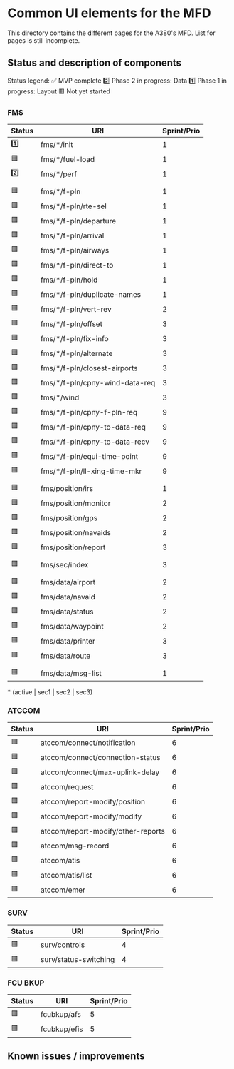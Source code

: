 # Common UI elements for the MFD

This directory contains the different pages for the A380's MFD. List for pages is still incomplete.

## Status and description of components
Status legend:
✅ MVP complete
2️⃣ Phase 2 in progress: Data
1️⃣ Phase 1 in progress: Layout
🟥 Not yet started

### FMS
| Status      | URI | Sprint/Prio |
| ------------- | ------------- | ------------- |
| 1️⃣ | fms/\*/init | 1 |
| 🟥 | fms/\*/fuel-load | 1 |
| 2️⃣ | fms/\*/perf | 1 |
|  |  |
| 🟥 | fms/\*/f-pln | 1 |
| 🟥 | fms/\*/f-pln/rte-sel | 1 |
| 🟥 | fms/\*/f-pln/departure | 1 |
| 🟥 | fms/\*/f-pln/arrival | 1 |
| 🟥 | fms/\*/f-pln/airways | 1 |
| 🟥 | fms/\*/f-pln/direct-to | 1 |
| 🟥 | fms/\*/f-pln/hold | 1 |
| 🟥 | fms/\*/f-pln/duplicate-names | 1 |
| 🟥 | fms/\*/f-pln/vert-rev | 2 |
| 🟥 | fms/\*/f-pln/offset | 3 |
| 🟥 | fms/\*/f-pln/fix-info | 3 |
| 🟥 | fms/\*/f-pln/alternate | 3 |
| 🟥 | fms/\*/f-pln/closest-airports | 3 |
| 🟥 | fms/\*/f-pln/cpny-wind-data-req | 3 |
| 🟥 | fms/\*/wind | 3 |
| 🟥 | fms/\*/f-pln/cpny-f-pln-req | 9 |
| 🟥 | fms/\*/f-pln/cpny-to-data-req | 9 |
| 🟥 | fms/\*/f-pln/cpny-to-data-recv | 9 |
| 🟥 | fms/\*/f-pln/equi-time-point | 9 |
| 🟥 | fms/\*/f-pln/ll-xing-time-mkr | 9 |
|  |  |
| 🟥 | fms/position/irs | 1 |
| 🟥 | fms/position/monitor | 2 |
| 🟥 | fms/position/gps | 2 |
| 🟥 | fms/position/navaids | 2 |
| 🟥 | fms/position/report | 3 |
|  |  |
| 🟥 | fms/sec/index | 3 |
|  |  |
| 🟥 | fms/data/airport | 2 |
| 🟥 | fms/data/navaid | 2 |
| 🟥 | fms/data/status | 2 |
| 🟥 | fms/data/waypoint | 2 |
| 🟥 | fms/data/printer | 3 |
| 🟥 | fms/data/route | 3 |
|  |  |
| 🟥 | fms/data/msg-list | 1 |

\* (active | sec1 | sec2 | sec3)

### ATCCOM

| Status      | URI | Sprint/Prio |
| ------------- | ------------- | ------------- |
| 🟥 | atccom/connect/notification | 6 |
| 🟥 | atccom/connect/connection-status | 6 |
| 🟥 | atccom/connect/max-uplink-delay | 6 |
| 🟥 | atccom/request | 6 |
| 🟥 | atccom/report-modify/position | 6 |
| 🟥 | atccom/report-modify/modify | 6 |
| 🟥 | atccom/report-modify/other-reports | 6 |
| 🟥 | atccom/msg-record | 6 |
| 🟥 | atccom/atis | 6 |
| 🟥 | atccom/atis/list | 6 |
| 🟥 | atccom/emer | 6 |

### SURV

| Status      | URI | Sprint/Prio |
| ------------- | ------------- | ------------- |
| 🟥 | surv/controls | 4 |
| 🟥 | surv/status-switching | 4 |

### FCU BKUP

| Status      | URI | Sprint/Prio |
| ------------- | ------------- | ------------- |
| 🟥 | fcubkup/afs | 5 |
| 🟥 | fcubkup/efis | 5 |

## Known issues / improvements
